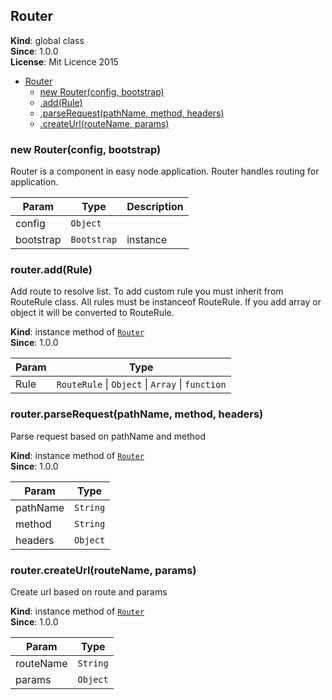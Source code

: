 <a name="Router"></a>
## Router
**Kind**: global class  
**Since**: 1.0.0  
**License**: Mit Licence 2015  

* [Router](#Router)
  * [new Router(config, bootstrap)](#new_Router_new)
  * [.add(Rule)](#Router+add)
  * [.parseRequest(pathName, method, headers)](#Router+parseRequest)
  * [.createUrl(routeName, params)](#Router+createUrl)

<a name="new_Router_new"></a>
### new Router(config, bootstrap)
Router is a component in easy node application.
Router handles routing for application.


| Param | Type | Description |
| --- | --- | --- |
| config | <code>Object</code> |  |
| bootstrap | <code>Bootstrap</code> | instance |

<a name="Router+add"></a>
### router.add(Rule)
Add route to resolve list.
To add custom rule you must inherit from RouteRule class.
All rules must be instanceof RouteRule.
If you add array or object it will be converted to RouteRule.

**Kind**: instance method of <code>[Router](#Router)</code>  
**Since**: 1.0.0  

| Param | Type |
| --- | --- |
| Rule | <code>RouteRule</code> &#124; <code>Object</code> &#124; <code>Array</code> &#124; <code>function</code> | 

<a name="Router+parseRequest"></a>
### router.parseRequest(pathName, method, headers)
Parse request based on pathName and method

**Kind**: instance method of <code>[Router](#Router)</code>  
**Since**: 1.0.0  

| Param | Type |
| --- | --- |
| pathName | <code>String</code> | 
| method | <code>String</code> | 
| headers | <code>Object</code> | 

<a name="Router+createUrl"></a>
### router.createUrl(routeName, params)
Create url based on route and params

**Kind**: instance method of <code>[Router](#Router)</code>  
**Since**: 1.0.0  

| Param | Type |
| --- | --- |
| routeName | <code>String</code> | 
| params | <code>Object</code> | 

